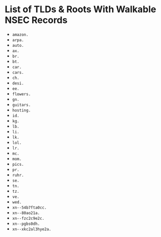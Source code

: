 # List of TLDs & Roots With Walkable NSEC Records

* `amazon.`
* `arpa.`
* `auto.`
* `ax.`
* `br.`
* `bt.`
* `car.`
* `cars.`
* `ch.`
* `desi.`
* `ee.`
* `flowers.`
* `gn.`
* `guitars.`
* `hosting.`
* `id.`
* `kg.`
* `lb.`
* `li.`
* `lk.`
* `lol.`
* `lr.`
* `mc.`
* `mom.`
* `pics.`
* `pr.`
* `ruhr.`
* `se.`
* `tn.`
* `tz.`
* `ve.`
* `wed.`
* `xn--54b7fta0cc.`
* `xn--80ao21a.`
* `xn--fzc2c9e2c.`
* `xn--pgbs0dh.`
* `xn--xkc2al3hye2a.`
